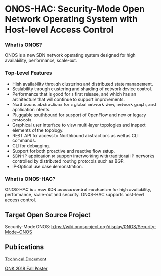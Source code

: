 ONOS-HAC: Security-Mode Open Network Operating System with Host-level Access Control
====================================

### What is ONOS?
ONOS is a new SDN network operating system designed for high availability,
performance, scale-out.

### Top-Level Features

* High availability through clustering and distributed state management.
* Scalability through clustering and sharding of network device control.
* Performance that is good for a first release, and which has an architecture
  that will continue to support improvements.
* Northbound abstractions for a global network view, network graph, and
  application intents.
* Pluggable southbound for support of OpenFlow and new or legacy protocols.
* Graphical user interface to view multi-layer topologies and inspect elements
  of the topology.
* REST API for access to Northbound abstractions as well as CLI commands.
* CLI for debugging.
* Support for both proactive and reactive flow setup.
* SDN-IP application to support interworking with traditional IP networks
  controlled by distributed routing protocols such as BGP.
* IP-Optical use case demonstration.

### What is ONOS-HAC?
ONOS-HAC is a new SDN access control mechanism for high availability, performance, scale-out and security.
ONOS-HAC supports host-level access control.

## Target Open Source Project
Security-Mode ONOS: https://wiki.onosproject.org/display/ONOS/Security-Mode+ONOS

## Publications
[Technical Document](https://github.com/K-OpenNet/K-ONE/blob/master/Technical_Documents/K-ONE_%2339_Security-Mode_ONOS_with_Host-level_Access_Control.pdf)

[ONK 2018 Fall Poster](https://github.com/K-OpenNet/K-ONE/blob/master/Demonstrations/ONK_2018_Fall/Poster3_Extended_Security_Mode_ONOS.pdf)

